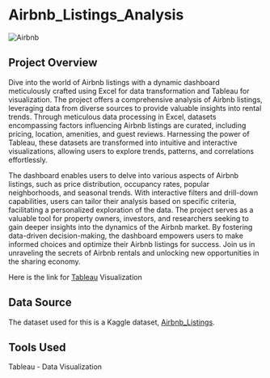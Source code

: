 # Airbnb_Listings_Analysis

![Airbnb](https://github.com/Safeedha-7/Airbnb_Listings_Analysis/assets/147964860/daf28d9a-cf99-44b1-a1a9-7f94ee551f7c)

## Project Overview

Dive into the world of Airbnb listings with a dynamic dashboard meticulously crafted using Excel for data transformation and Tableau for visualization. The project offers a comprehensive analysis of Airbnb listings, leveraging data from diverse sources to provide valuable insights into rental trends. Through meticulous data processing in Excel, datasets encompassing factors influencing Airbnb listings are curated, including pricing, location, amenities, and guest reviews. Harnessing the power of Tableau, these datasets are transformed into intuitive and interactive visualizations, allowing users to explore trends, patterns, and correlations effortlessly.

The dashboard enables users to delve into various aspects of Airbnb listings, such as price distribution, occupancy rates, popular neighborhoods, and seasonal trends. With interactive filters and drill-down capabilities, users can tailor their analysis based on specific criteria, facilitating a personalized exploration of the data. The project serves as a valuable tool for property owners, investors, and researchers seeking to gain deeper insights into the dynamics of the Airbnb market. By fostering data-driven decision-making, the dashboard empowers users to make informed choices and optimize their Airbnb listings for success. Join us in unraveling the secrets of Airbnb rentals and unlocking new opportunities in the sharing economy.

Here is the link for [Tableau](https://public.tableau.com/views/AirbnbNYCListingsAnalysis/AIrbnbDashboard?:language=en-US&:sid=&:display_count=n&:origin=viz_share_link) Visualization
## Data Source

The dataset used for this is a Kaggle dataset, [Airbnb_Listings](https://www.kaggle.com/datasets/dgomonov/new-york-city-airbnb-open-data).

## Tools Used

Tableau - Data Visualization

